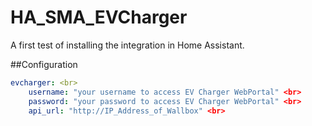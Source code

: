 # HA_SMA_EVCharger
A first test of installing the integration in Home Assistant.

##Configuration
```yaml
evcharger: <br>
    username: "your username to access EV Charger WebPortal" <br>
    password: "your password to access EV Charger WebPortal" <br>
    api_url: "http://IP_Address_of_Wallbox" <br>
```
